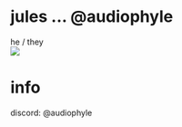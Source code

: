 # jules ... @audiophyle 
he / they
<br> <img src="https://supplies.ju.mp/assets/images/tiny1/f6856c25.gif?v=6a50b904"> 

# info
discord: @audiophyle

